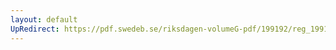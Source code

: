 ```yaml
---
layout: default
UpRedirect: https://pdf.swedeb.se/riksdagen-volumeG-pdf/199192/reg_199192/reg_199192_0912.pdf
---
```


